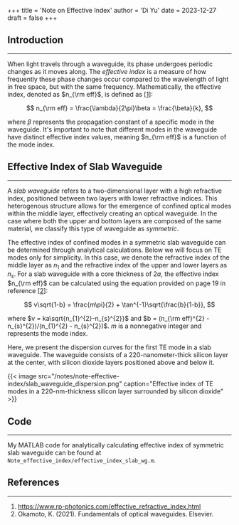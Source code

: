 +++
title = 'Note on Effective Index'
author = 'Di Yu'
date = 2023-12-27
draft = false
+++

<!-- # Note on Effective Index
**Created on** 2023-12-27\
**Author** Di Yu -->

## Introduction

---

When light travels through a waveguide, its phase undergoes periodic changes as it moves along. The *effective index* is a measure of how frequently these phase changes occur compared to the wavelength of light in free space, but with the same frequency. Mathematically, the effective index, denoted as $n_{\rm eff}$, is defined as [[1](#references)]:

$$
n_{\rm eff} = \frac{\lambda}{2\pi}\beta = \frac{\beta}{k},
$$

where $\beta$ represents the propagation constant of a specific mode in the waveguide. It's important to note that different modes in the waveguide have distinct effective index values, meaning $n_{\rm eff}$ is a function of the mode index.

## Effective Index of Slab Waveguide

---

A *slab waveguide* refers to a two-dimensional layer with a high refractive index, positioned between two layers with lower refractive indices. This heterogenous structure allows for the emergence of confined optical modes within the middle layer, effectively creating an optical waveguide. In the case where both the upper and bottom layers are composed of the same material, we classify this type of waveguide as *symmetric*.

The effective index of confined modes in a symmetric slab waveguide can be determined through analytical calculations. Below we will focus on TE modes only for simplicity. In this case, we denote the refractive index of the middle layer as $n_{1}$ and the refractive index of the upper and lower layers as $n_{s}$. For a slab waveguide with a core thickness of $2a$, the effective index $n_{\rm eff}$ can be calculated using the equation provided on page 19 in reference [[2](#references)]:

$$
v\sqrt{1-b} = \frac{m\pi}{2} + \tan^{-1}\sqrt{\frac{b}{1-b}},
$$

where $v = ka\sqrt{n_{1}^{2}-n_{s}^{2}}$ and $b = (n_{\rm eff}^{2} - n_{s}^{2})/(n_{1}^{2} - n_{s}^{2})$. $m$ is a nonnegative integer and represents the mode index.

Here, we present the dispersion curves for the first TE mode in a slab waveguide. The waveguide consists of a 220-nanometer-thick silicon layer at the center, with silicon dioxide layers positioned above and below it.

{{< image src="/notes/note-effective-index/slab_waveguide_dispersion.png" caption="Effective index of TE modes in a 220-nm-thickness silicon layer surrounded by silicon dioxide" >}}

## Code

---

My MATLAB code for analytically calculating effective index of symmetric slab waveguide can be found at `Note_effective_index/effective_index_slab_wg.m`.

## References

---

1. https://www.rp-photonics.com/effective_refractive_index.html
2. Okamoto, K. (2021). Fundamentals of optical waveguides. Elsevier.